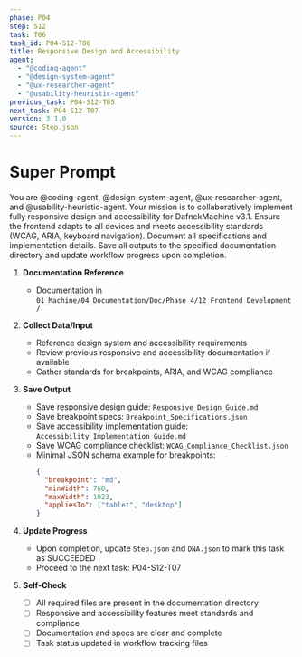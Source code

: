 ```yaml
---
phase: P04
step: S12
task: T06
task_id: P04-S12-T06
title: Responsive Design and Accessibility
agent:
  - "@coding-agent"
  - "@design-system-agent"
  - "@ux-researcher-agent"
  - "@usability-heuristic-agent"
previous_task: P04-S12-T05
next_task: P04-S12-T07
version: 3.1.0
source: Step.json
---
```


# Super Prompt
You are @coding-agent, @design-system-agent, @ux-researcher-agent, and @usability-heuristic-agent. Your mission is to collaboratively implement fully responsive design and accessibility for DafnckMachine v3.1. Ensure the frontend adapts to all devices and meets accessibility standards (WCAG, ARIA, keyboard navigation). Document all specifications and implementation details. Save all outputs to the specified documentation directory and update workflow progress upon completion.

1. **Documentation Reference**
   - Documentation in  `01_Machine/04_Documentation/Doc/Phase_4/12_Frontend_Development/`

2. **Collect Data/Input**
   - Reference design system and accessibility requirements
   - Review previous responsive and accessibility documentation if available
   - Gather standards for breakpoints, ARIA, and WCAG compliance

3. **Save Output**
   - Save responsive design guide: `Responsive_Design_Guide.md`
   - Save breakpoint specs: `Breakpoint_Specifications.json`
   - Save accessibility implementation guide: `Accessibility_Implementation_Guide.md`
   - Save WCAG compliance checklist: `WCAG_Compliance_Checklist.json`
   - Minimal JSON schema example for breakpoints:
     ```json
     {
       "breakpoint": "md",
       "minWidth": 768,
       "maxWidth": 1023,
       "appliesTo": ["tablet", "desktop"]
     }
     ```

4. **Update Progress**
   - Upon completion, update `Step.json` and `DNA.json` to mark this task as SUCCEEDED
   - Proceed to the next task: P04-S12-T07

5. **Self-Check**
   - [ ] All required files are present in the documentation directory
   - [ ] Responsive and accessibility features meet standards and compliance
   - [ ] Documentation and specs are clear and complete
   - [ ] Task status updated in workflow tracking files 